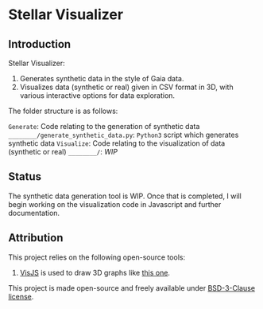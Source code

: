 # Stellar Visualizer

## Introduction

Stellar Visualizer:

1. Generates synthetic data in the style of Gaia data.
2. Visualizes data (synthetic or real) given in CSV format in 3D, with various interactive options for data exploration.

The folder structure is as follows:

`Generate`: Code relating to the generation of synthetic data
`________/generate_synthetic_data.py`: `Python3` script which generates synthetic data
`Visualize`: Code relating to the visualization of data (synthetic or real)
`________/`: *WIP*

## Status

The synthetic data generation tool is WIP.  Once that is completed, I will begin working on the visualization code in Javascript and further documentation.

## Attribution

This project relies on the following open-source tools:

1. [VisJS](http://visjs.org) is used to draw 3D graphs like [this one](http://visjs.org/examples/graph3d/playground/index.html).

This project is made open-source and freely available under [BSD-3-Clause license](LICENSE).